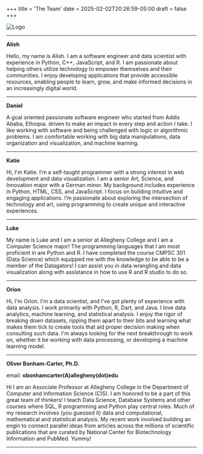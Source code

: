 +++
title = 'The Team'
date = 2025-02-02T20:26:59-05:00
draft = false
+++

![Logo](/images/logos/dg_logo_1532x313.png)

---

**Alish**

Hello, my name is Alish. I am a software engineer and data scientist with experience in Python, C++, JavaScript, and R. I am passionate about helping others utilize technology to empower themselves and their communities. I enjoy developing applications that provide accessible resources, enabling people to learn, grow, and make informed decisions in an increasingly digital world.

---

**Daniel**

A goal oriented passionate software engineer who started from Addis Ababa, Ethiopia. driven to make an impact in every step and action I take. I like working with software and being challenged with logic or algorithmic problems. I am comfortable working with big data manipulations, data organization and visualization, and machine learning.

---

**Katie**

Hi, I'm Katie. I’m a self-taught programmer with a strong interest in web development and data visualization. I am a senior Art, Science, and Innovation major with a German minor. My background includes experience in Python, HTML, CSS, and JavaScript. I focus on building intuitive and engaging applications. I’m passionate about exploring the intersection of technology and art, using programming to create unique and interactive experiences.

---

**Luke**

My name is Luke and I am a senior at Allegheny College and I am a Computer Science major! The programming languages that I am most proficient in are Python and R. I have completed the course CMPSC 301 (Data Science) which equipped me with the knowledge to be able to be a member of the Datagators! I can assist you in data wrangling and data visualization along with assistance in how to use R and R studio to do so.

---

**Orion**

Hi, I'm Orion. I'm a data scientist, and I've got plenty of experience with data analysis. I work primarily with Python, R, Dart, and Java. I love data analytics, machine learning, and statistical analysis. I enjoy the rigor of breaking down datasets, ripping them apart to their bits and learning what makes them tick to create tools that aid proper decision making when consulting such data. I'm always looking for the next breakthrough to work on, whether it be working with data processing, or developing a machine learning model.

---

**Oliver Bonham-Carter, Ph.D.**

email: __obonhamcarter(A)allegheny(dot)edu__

Hi I am an Associate Professor at Allegheny College in the Department of Computer and Information Science (CIS). I am honored to be a part of this great team of thinkers! I teach Data Science, Database Systems and other courses where SQL, R programming and Python play central roles. Much of my research involves (you guessed it) data and computational, mathematical and statistical analysis. My recent work involved building an engin to connect parallel ideas from articles across the millions of scientific publications that are curated by National Center for Biotechnology Information and PubMed. Yummy!

---
